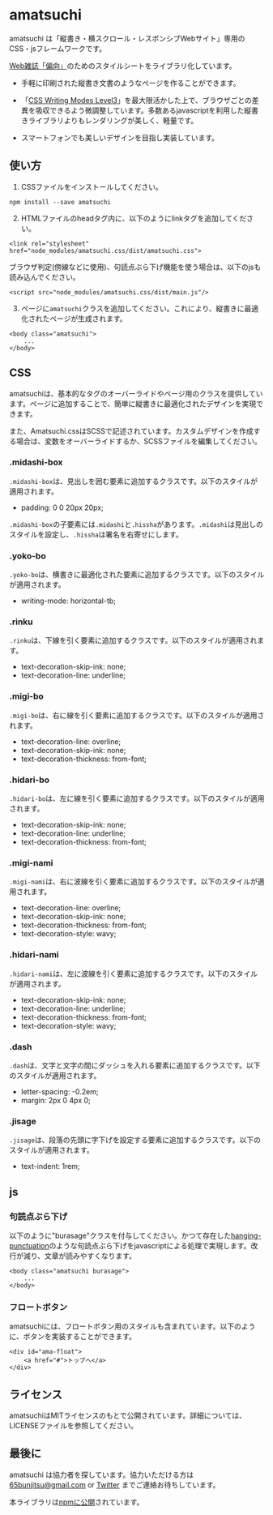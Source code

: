 # amatsuchi

amatsuchi は「縦書き・横スクロール・レスポンシブWebサイト」専用のCSS・jsフレームワークです。

[Web雑誌「偏向」](https://65bunjitsu.tokyo/)のためのスタイルシートをライブラリ化しています。

- 手軽に印刷された縦書き文書のようなページを作ることができます。

- 「[CSS Writing Modes Level3](https://triple-underscore.github.io/css-writing-modes3-ja.html)」を最大限活かした上で、ブラウザごとの差異を吸収できるよう微調整しています。多数あるjavascriptを利用した縦書きライブラリよりもレンダリングが美しく、軽量です。

- スマートフォンでも美しいデザインを目指し実装しています。

## 使い方

1. CSSファイルをインストールしてください。
    
```
npm install --save amatsuchi
```
    
2. HTMLファイルのheadタグ内に、以下のようにlinkタグを追加してください。
    
```
<link rel="stylesheet" href="node_modules/amatsuchi.css/dist/amatsuchi.css">
```

ブラウザ判定(傍線などに使用)、句読点ぶら下げ機能を使う場合は、以下のjsも読み込んでください。

 ```
<script src="node_modules/amatsuchi.css/dist/main.js"/>
 ```
    
3. ページに`amatsuchi`クラスを追加してください。これにより、縦書きに最適化されたページが生成されます。
    
```
<body class="amatsuchi">
    ...
</body>
```


## CSS

amatsuchiは、基本的なタグのオーバーライドやページ用のクラスを提供しています。ページに追加することで、簡単に縦書きに最適化されたデザインを実現できます。

また、Amatsuchi.cssはSCSSで記述されています。カスタムデザインを作成する場合は、変数をオーバーライドするか、SCSSファイルを編集してください。

### .midashi-box

`.midashi-box`は、見出しを囲む要素に追加するクラスです。以下のスタイルが適用されます。

- padding: 0 0 20px 20px;

`.midashi-box`の子要素には`.midashi`と`.hissha`があります。`.midashi`は見出しのスタイルを設定し、`.hissha`は署名を右寄せにします。

### .yoko-bo

`.yoko-bo`は、横書きに最適化された要素に追加するクラスです。以下のスタイルが適用されます。

- writing-mode: horizontal-tb;

### .rinku

`.rinku`は、下線を引く要素に追加するクラスです。以下のスタイルが適用されます。

- text-decoration-skip-ink: none;
- text-decoration-line: underline;

### .migi-bo

`.migi-bo`は、右に線を引く要素に追加するクラスです。以下のスタイルが適用されます。

- text-decoration-line: overline;
- text-decoration-skip-ink: none;
- text-decoration-thickness: from-font;

### .hidari-bo

`.hidari-bo`は、左に線を引く要素に追加するクラスです。以下のスタイルが適用されます。

- text-decoration-skip-ink: none;
- text-decoration-line: underline;
- text-decoration-thickness: from-font;

### .migi-nami

`.migi-nami`は、右に波線を引く要素に追加するクラスです。以下のスタイルが適用されます。

- text-decoration-line: overline;
- text-decoration-skip-ink: none;
- text-decoration-thickness: from-font;
- text-decoration-style: wavy;

### .hidari-nami

`.hidari-nami`は、左に波線を引く要素に追加するクラスです。以下のスタイルが適用されます。

- text-decoration-skip-ink: none;
- text-decoration-line: underline;
- text-decoration-thickness: from-font;
- text-decoration-style: wavy;

### .dash

`.dash`は、文字と文字の間にダッシュを入れる要素に追加するクラスです。以下のスタイルが適用されます。

- letter-spacing: -0.2em;
- margin: 2px 0 4px 0;

### .jisage

`.jisage`は、段落の先頭に字下げを設定する要素に追加するクラスです。以下のスタイルが適用されます。

- text-indent: 1rem;

## js

### 句読点ぶら下げ

以下のように"burasage"クラスを付与してください。かつて存在した[hanging-punctuation](https://developer.mozilla.org/ja/docs/Web/CSS/hanging-punctuation)のような句読点ぶら下げをjavascriptによる処理で実現します。改行が減り、文章が読みやすくなります。

```
<body class="amatsuchi burasage">
    ...
</body>
```

### フロートボタン

amatsuchiには、フロートボタン用のスタイルも含まれています。以下のように、ボタンを実装することができます。

```
<div id="ama-float">
    <a href="#">トップへ</a>
</div>
```

## ライセンス

amatsuchiはMITライセンスのもとで公開されています。詳細については、LICENSEファイルを参照してください。

## 最後に

amatsuchi は協力者を探しています。協力いただける方は 65bunjitsu@gmail.com or [Twitter](https://twitter.com/TK201_DTB) までご連絡お待ちしています。

本ライブラリは[npmに公開](https://www.npmjs.com/package/amatsuchi)されています。
